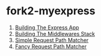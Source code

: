 fork2-myexpress
===============

1. [Building The Express App](https://gist.github.com/rcgary/058a2763a23f071e151e)
2. [Building The Middlewares Stack](https://gist.github.com/rcgary/e75a700631162edcfc59)
3. [Simple Request Path Matcher](https://gist.github.com/rcgary/c113d7711cd337d15840)
4. [Fancy Request Path Matcher](https://gist.github.com/rcgary/48afc4883a38a170bb6d)
